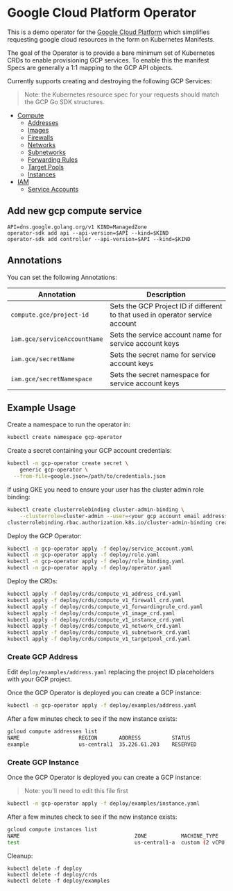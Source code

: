 # Google Cloud Platform Operator

This is a demo operator for the [Google Cloud Platform](https://cloud.google.com) which simplifies requesting google cloud resources in the form on Kubernetes Manifests.

The goal of the Operator is to provide a bare minimum set of Kubernetes CRDs to enable provisioning GCP services. To enable this the manifest Specs are generally a 1:1 mapping to the GCP API objects.

Currently supports creating and destroying the following GCP Services:

> Note: the Kubernetes resource spec for your requests should match the GCP Go SDK
structures.

* [Compute](https://godoc.org/google.golang.org/api/compute/v1)
  * [Addresses](https://godoc.org/google.golang.org/api/compute/v1#Address)
  * [Images](https://godoc.org/google.golang.org/api/compute/v1#Image)
  * [Firewalls](https://godoc.org/google.golang.org/api/compute/v1#Firewall)
  * [Networks](https://godoc.org/google.golang.org/api/compute/v1#Network)
  * [Subnetworks](https://godoc.org/google.golang.org/api/compute/v1#Subnetwork)
  * [Forwarding Rules](https://godoc.org/google.golang.org/api/compute/v1#ForwardingRule)
  * [Target Pools](https://godoc.org/google.golang.org/api/compute/v1#TargetPool)
  * [Instances](https://godoc.org/google.golang.org/api/compute/v1#Instance)
* [IAM](https://godoc.org/google.golang.org/api/iam/v1)
  * [Service Accounts](https://godoc.org/google.golang.org/api/iam/v1#ServiceAccount)



## Add new gcp compute service

```
API=dns.google.golang.org/v1 KIND=ManagedZone
operator-sdk add api --api-version=$API --kind=$KIND
operator-sdk add controller --api-version=$API --kind=$KIND
```

## Annotations

You can set the following Annotations:

| Annotation | Description |
| ---------- | ----------- |
| `compute.gce/project-id` | Sets the GCP Project ID if different to that used in operator service account |
| `iam.gce/serviceAccountName` | Sets the service account name for service account keys |
| `iam.gce/secretName` | Sets the secret name for service account keys |
| `iam.gce/secretNamespace` | Sets the secret namespace for service account keys |


## Example Usage

Create a namespace to run the operator in:

```bash
kubectl create namespace gcp-operator
```

Create a secret containing your GCP account credentials:

```bash
kubectl -n gcp-operator create secret \
    generic gcp-operator \
  --from-file=google.json=/path/to/credentials.json
```

If using GKE you need to ensure your user has the cluster admin role binding:

```bash
kubectl create clusterrolebinding cluster-admin-binding \
    --clusterrole=cluster-admin --user=<your gcp account email address>
clusterrolebinding.rbac.authorization.k8s.io/cluster-admin-binding created
```

Deploy the GCP Operator:

```bash
kubectl -n gcp-operator apply -f deploy/service_account.yaml
kubectl -n gcp-operator apply -f deploy/role.yaml
kubectl -n gcp-operator apply -f deploy/role_binding.yaml
kubectl -n gcp-operator apply -f deploy/operator.yaml
```

Deploy the CRDs:
```bash
kubectl apply -f deploy/crds/compute_v1_address_crd.yaml
kubectl apply -f deploy/crds/compute_v1_firewall_crd.yaml
kubectl apply -f deploy/crds/compute_v1_forwardingrule_crd.yaml
kubectl apply -f deploy/crds/compute_v1_image_crd.yaml
kubectl apply -f deploy/crds/compute_v1_instance_crd.yaml
kubectl apply -f deploy/crds/compute_v1_network_crd.yaml
kubectl apply -f deploy/crds/compute_v1_subnetwork_crd.yaml
kubectl apply -f deploy/crds/compute_v1_targetpool_crd.yaml
```

### Create GCP Address

Edit `deploy/examples/address.yaml` replacing the project ID placeholders with your GCP project.

Once the GCP Operator is deployed you can create a GCP instance:

```bash
kubectl -n gcp-operator apply -f deploy/examples/address.yaml
```

After a few minutes check to see if the new instance exists:

```bash
gcloud compute addresses list
NAME                   REGION       ADDRESS          STATUS
example                us-central1  35.226.61.203    RESERVED

```

### Create GCP Instance

Once the GCP Operator is deployed you can create a GCP instance:

> Note: you'll need to edit this file first

```bash
kubectl -n gcp-operator apply -f deploy/examples/instance.yaml
```

After a few minutes check to see if the new instance exists:

```bash
gcloud compute instances list
NAME                                     ZONE           MACHINE_TYPE               PREEMPTIBLE  INTERNAL_IP  EXTERNAL_IP     STATUS
test                                     us-central1-a  custom (2 vCPU, 4.00 GiB)               10.128.0.2                   RUNNING
```

Cleanup:

```
kubectl delete -f deploy
kubectl delete -f deploy/crds
kubectl delete -f deploy/examples

```
